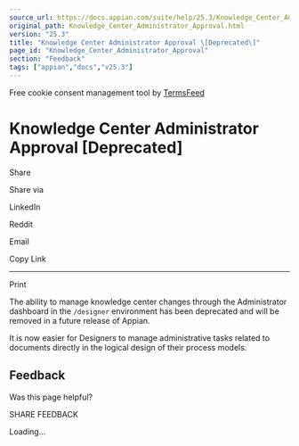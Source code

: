 ```yaml
---
source_url: https://docs.appian.com/suite/help/25.3/Knowledge_Center_Administrator_Approval.html
original_path: Knowledge_Center_Administrator_Approval.html
version: "25.3"
title: "Knowledge Center Administrator Approval \[Deprecated\]"
page_id: "Knowledge_Center_Administrator_Approval"
section: "Feedback"
tags: ["appian","docs","v25.3"]
---
```



Free cookie consent management tool by [TermsFeed](https://www.termsfeed.com/)

# Knowledge Center Administrator Approval \[Deprecated\]

Share

Share via

LinkedIn

Reddit

Email

Copy Link

* * *

Print

The ability to manage knowledge center changes through the Administrator dashboard in the `/designer` environment has been deprecated and will be removed in a future release of Appian.

It is now easier for Designers to manage administrative tasks related to documents directly in the logical design of their process models.

## Feedback

Was this page helpful?

SHARE FEEDBACK

Loading...